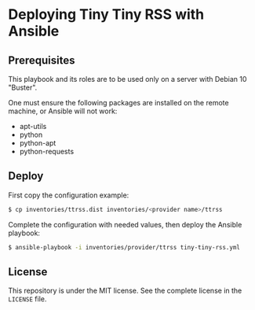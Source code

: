 # Deploying Tiny Tiny RSS with Ansible

## Prerequisites

This playbook and its roles are to be used only on a server with Debian 10 "Buster".

One must ensure the following packages are installed on the remote machine, or Ansible will not work:
- apt-utils
- python
- python-apt 
- python-requests

## Deploy

First copy the configuration example:
```bash
$ cp inventories/ttrss.dist inventories/<provider name>/ttrss
```

Complete the configuration with needed values, then deploy the Ansible playbook:
```bash
$ ansible-playbook -i inventories/provider/ttrss tiny-tiny-rss.yml
```

## License

This repository is under the MIT license. See the complete license in the `LICENSE` file.
